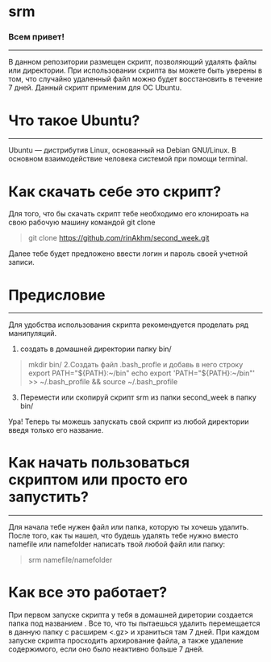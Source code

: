 # srm

### Всем привет!
---
В данном репозитории размещен скрипт, позволяющий удалять файлы или директории. При использовании скрипта вы можете быть уверены в том, что случайно удаленный файл можно будет восcтановить в течение 7 дней. Данный скрипт применим для ОС Ubuntu. 

# Что такое Ubuntu?
---
Ubuntu — дистрибутив Linux, основанный на Debian GNU/Linux. В основном взаимодействие человека системой при помощи terminal. 

# Как скачать себе это скрипт? 
Для того, что бы скачать скрипт тебе необходимо его клонироать на свою рабочую машину командой git clone 
>
> git clone https://github.com/rinAkhm/second_week.git
>
Далее тебе будет предложено ввести логин и пароль своей учетной записи.

# Предисловие
---
Для удобства использования скрипта рекомендуется проделать ряд манипуляций. 
   1. создать в домашней директории папку bin/
   > mkdir bin/
   2.Создать файл .bash_profle и добавь в него строку export PATH="${PATH}:~/bin"
   >echo export 'PATH="${PATH}:~/bin"' >> ~/.bash_profile && source ~/.bash_profile 
   3. Перемести или скопируй скрипт srm из папки second_week в папку bin/
   
Ура! Теперь ты можешь запускать свой скрипт из любой директории введя только его название. 

# Как начать пользоваться скриптом или просто его запустить? 
---
Для начала тебе нужен файл или папка, которую ты хочешь удалить. После того, как ты нашел, что будешь удалять тебе нужно вместо namefile или namefolder написать твой любой файл или папку:
> srm namefile/namefolder

# Как все это работает? 
При первом запуске скрипта у тебя в домашней диретории создается папка под названием <RECYCLE>. Все то, что ты пытаешься удалить перемещается в данную папку с расширем <.gz> и храниться там 7 дней. При каждом запуске скрипта просходить архирование файла, а также удаление содержимого, если оно было неактивно больше 7 дней. 



